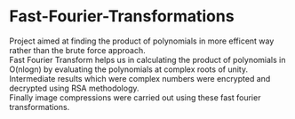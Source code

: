 # Fast-Fourier-Transformations<br>
Project aimed at finding the product of polynomials in more efficent way rather than the brute force approach.<br>
Fast Fourier Transform helps us in calculating the product of polynomials in O(nlogn) by evaluating the polynomials at complex roots of unity.<br>
Intermediate results which were complex numbers were encrypted and decrypted using RSA methodology.<br>
Finally image compressions were carried out using these fast fourier transformations.<br>
